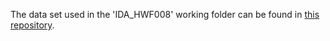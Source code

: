 The data set used in the 'IDA_HWF008' working folder can be found in [this repository](https://github.com/northeastern-datalab/DomainNet-Datasets).

